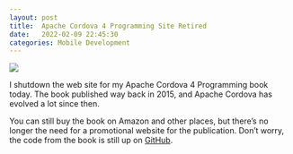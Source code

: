 ```yaml
---
layout: post
title:  Apache Cordova 4 Programming Site Retired
date:   2022-02-09 22:45:30
categories: Mobile Development
---
```

![](images/AC4P-160.png)

I shutdown the web site for my Apache Cordova 4 Programming book today. The book published way back in 2015, and Apache Cordova has evolved a lot since then.

You can still buy the book on Amazon and other places, but there’s no longer the need for a promotional website for the publication. Don’t worry, the code from the book is still up on [GitHub](https://github.com/johnwargo/ac4p).